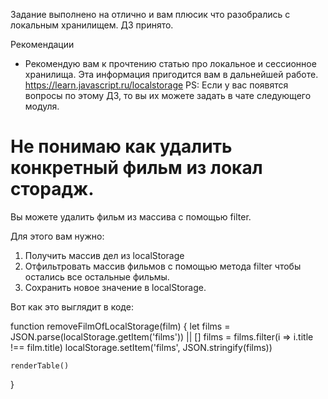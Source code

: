Задание выполнено на отлично и вам плюсик что разобрались с локальным хранилищем. ДЗ принято.

Рекомендации
- Рекомендую вам к прочтению статью про локальное и сессионное хранилища. Эта информация пригодится вам в дальнейшей работе.
https://learn.javascript.ru/localstorage
PS: Если у вас появятся вопросы по этому ДЗ, то вы их можете задать в чате следующего модуля.

# Не понимаю как удалить конкретный фильм из локал сторадж.

Вы можете удалить фильм из массива с помощью filter.

Для этого вам нужно:
1. Получить массив дел из localStorage
2. Отфильтровать массив фильмов с помощью метода filter чтобы остались все остальные фильмы.
3. Сохранить новое значение в localStorage.

Вот как это выглядит в коде:

function removeFilmOfLocalStorage(film) {
    let films = JSON.parse(localStorage.getItem('films')) || []
    films = films.filter(i => i.title !== film.title)
    localStorage.setItem('films', JSON.stringify(films))

    renderTable()
}
